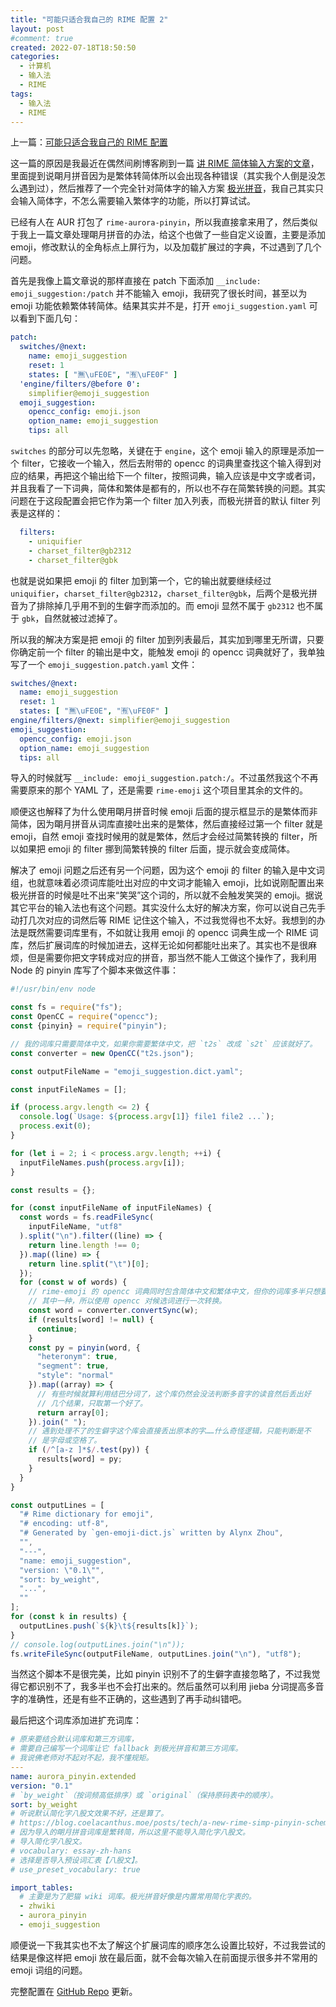 ```yaml
---
title: "可能只适合我自己的 RIME 配置 2"
layout: post
#comment: true
created: 2022-07-18T18:50:50
categories:
  - 计算机
  - 输入法
  - RIME
tags:
  - 输入法
  - RIME
---
```

上一篇：[可能只适合我自己的 RIME 配置](../My-RIME/)

这一篇的原因是我最近在偶然间刷博客刷到一篇 [讲 RIME 简体输入方案的文章](https://blog.coelacanthus.moe/posts/tech/a-new-rime-simp-pinyin-schema/)，里面提到说朙月拼音因为是繁体转简体所以会出现各种错误（其实我个人倒是没怎么遇到过），然后推荐了一个完全针对简体字的输入方案 [极光拼音](https://github.com/hosxy/rime-aurora-pinyin/)，我自己其实只会输入简体字，不怎么需要输入繁体字的功能，所以打算试试。

<!--more-->

已经有人在 AUR 打包了 `rime-aurora-pinyin`，所以我直接拿来用了，然后类似于我上一篇文章处理朙月拼音的办法，给这个也做了一些自定义设置，主要是添加 emoji，修改默认的全角标点上屏行为，以及加载扩展过的字典，不过遇到了几个问题。

首先是我像上篇文章说的那样直接在 patch 下面添加 `__include: emoji_suggestion:/patch` 并不能输入 emoji，我研究了很长时间，甚至以为 emoji 功能依赖繁体转简体。结果其实并不是，打开 `emoji_suggestion.yaml` 可以看到下面几句：

```yaml
patch:
  switches/@next:
    name: emoji_suggestion
    reset: 1
    states: [ "🈚️️\uFE0E", "🈶️️\uFE0F" ]
  'engine/filters/@before 0':
    simplifier@emoji_suggestion
  emoji_suggestion:
    opencc_config: emoji.json
    option_name: emoji_suggestion
    tips: all
```

`switches` 的部分可以先忽略，关键在于 `engine`，这个 emoji 输入的原理是添加一个 filter，它接收一个输入，然后去附带的 opencc 的词典里查找这个输入得到对应的结果，再把这个输出给下一个 filter，按照词典，输入应该是中文字或者词，并且我看了一下词典，简体和繁体是都有的，所以也不存在简繁转换的问题。其实问题在于这段配置会把它作为第一个 filter 加入列表，而极光拼音的默认 filter 列表是这样的：

```yaml
  filters:
    - uniquifier
    - charset_filter@gb2312
    - charset_filter@gbk
```

也就是说如果把 emoji 的 filter 加到第一个，它的输出就要继续经过 `uniquifier`，`charset_filter@gb2312`，`charset_filter@gbk`，后两个是极光拼音为了排除掉几乎用不到的生僻字而添加的。而 emoji 显然不属于 `gb2312` 也不属于 `gbk`，自然就被过滤掉了。

所以我的解决方案是把 emoji 的 filter 加到列表最后，其实加到哪里无所谓，只要你确定前一个 filter 的输出是中文，能触发 emoji 的 opencc 词典就好了，我单独写了一个 `emoji_suggestion.patch.yaml` 文件：

```yaml
switches/@next:
  name: emoji_suggestion
  reset: 1
  states: [ "🈚️️\uFE0E", "🈶️️\uFE0F" ]
engine/filters/@next: simplifier@emoji_suggestion
emoji_suggestion:
  opencc_config: emoji.json
  option_name: emoji_suggestion
  tips: all
```

导入的时候就写 `__include: emoji_suggestion.patch:/`。不过虽然我这个不再需要原来的那个 YAML 了，还是需要 `rime-emoji` 这个项目里其余的文件的。

顺便这也解释了为什么使用朙月拼音时候 emoji 后面的提示框显示的是繁体而非简体，因为朙月拼音从词库直接吐出来的是繁体，然后直接经过第一个 filter 就是 emoji，自然 emoji 查找时候用的就是繁体，然后才会经过简繁转换的 filter，所以如果把 emoji 的 filter 挪到简繁转换的 filter 后面，提示就会变成简体。

解决了 emoji 问题之后还有另一个问题，因为这个 emoji 的 filter 的输入是中文词组，也就意味着必须词库能吐出对应的中文词才能输入 emoji，比如说刚配置出来极光拼音的时候是吐不出来“笑哭”这个词的，所以就不会触发笑哭的 emoji。据说其它平台的输入法也有这个问题。其实没什么太好的解决方案，你可以说自己先手动打几次对应的词然后等 RIME 记住这个输入，不过我觉得也不太好。我想到的办法是既然需要词库里有，不如就让我用 emoji 的 opencc 词典生成一个 RIME 词库，然后扩展词库的时候加进去，这样无论如何都能吐出来了。其实也不是很麻烦，但是需要你把文字转成对应的拼音，那当然不能人工做这个操作了，我利用 Node 的 pinyin 库写了个脚本来做这件事：

```javascript
#!/usr/bin/env node

const fs = require("fs");
const OpenCC = require("opencc");
const {pinyin} = require("pinyin");

// 我的词库只需要简体中文，如果你需要繁体中文，把 `t2s` 改成 `s2t` 应该就好了。
const converter = new OpenCC("t2s.json");

const outputFileName = "emoji_suggestion.dict.yaml";

const inputFileNames = [];

if (process.argv.length <= 2) {
  console.log(`Usage: ${process.argv[1]} file1 file2 ...`);
  process.exit(0);
}

for (let i = 2; i < process.argv.length; ++i) {
  inputFileNames.push(process.argv[i]);
}

const results = {};

for (const inputFileName of inputFileNames) {
  const words = fs.readFileSync(
    inputFileName, "utf8"
  ).split("\n").filter((line) => {
    return line.length !== 0;
  }).map((line) => {
    return line.split("\t")[0];
  });
  for (const w of words) {
    // rime-emoji 的 opencc 词典同时包含简体中文和繁体中文，但你的词库多半只想要
    // 其中一种，所以使用 opencc 对候选词进行一次转换。
    const word = converter.convertSync(w);
    if (results[word] != null) {
      continue;
    }
    const py = pinyin(word, {
      "heteronym": true,
      "segment": true,
      "style": "normal"
    }).map((array) => {
      // 有些时候就算利用结巴分词了，这个库仍然会没法判断多音字的读音然后丢出好
      // 几个结果，只取第一个好了。
      return array[0];
    }).join(" ");
    // 遇到处理不了的生僻字这个库会直接丢出原本的字……什么奇怪逻辑，只能判断是不
    // 是字母或空格了。
    if (/^[a-z ]*$/.test(py)) {
      results[word] = py;
    }
  }
}

const outputLines = [
  "# Rime dictionary for emoji",
  "# encoding: utf-8",
  "# Generated by `gen-emoji-dict.js` written by Alynx Zhou",
  "",
  "---",
  "name: emoji_suggestion",
  "version: \"0.1\"",
  "sort: by_weight",
  "...",
  ""
];
for (const k in results) {
  outputLines.push(`${k}\t${results[k]}`);
}
// console.log(outputLines.join("\n"));
fs.writeFileSync(outputFileName, outputLines.join("\n"), "utf8");
```

当然这个脚本不是很完美，比如 pinyin 识别不了的生僻字直接忽略了，不过我觉得它都识别不了，我多半也不会打出来的。然后虽然可以利用 jieba 分词提高多音字的准确性，还是有些不正确的，这些遇到了再手动纠错吧。

最后把这个词库添加进扩充词库：

```yaml
# 原来要结合默认词库和第三方词库，
# 需要自己编写一个词库让它 fallback 到极光拼音和第三方词库。
# 我说佛老师对不起对不起，我不懂规矩。
---
name: aurora_pinyin.extended
version: "0.1"
# `by_weight`（按词频高低排序）或 `original`（保持原码表中的顺序）。
sort: by_weight
# 听说默认简化字八股文效果不好，还是算了。
# https://blog.coelacanthus.moe/posts/tech/a-new-rime-simp-pinyin-schema/
# 因为导入的朙月拼音词库是繁转简，所以这里不能导入简化字八股文。
# 导入简化字八股文。
# vocabulary: essay-zh-hans
# 选择是否导入预设词汇表【八股文】。
# use_preset_vocabulary: true

import_tables:
  # 主要是为了肥猫 wiki 词库。极光拼音好像是内置常用简化字表的。
  - zhwiki
  - aurora_pinyin
  - emoji_suggestion
```

顺便说一下我其实也不太了解这个扩展词库的顺序怎么设置比较好，不过我尝试的结果是像这样把 emoji 放在最后面，就不会每次输入在前面提示很多并不常用的 emoji 词组的问题。

完整配置在 [GitHub Repo](https://github.com/AlynxZhou/alynx-rime-config/) 更新。
